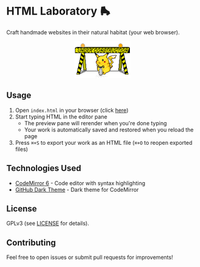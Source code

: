 # HTML Laboratory 🛼

Craft handmade websites in their natural habitat (your web browser).
<center><img src="images/pika_construction.gif"></center>

## Usage

1. Open `index.html` in your browser (click <a href="https://hunterirving.github.io/html_laboratory/">here</a>)
2. Start typing HTML in the editor pane
    - The preview pane will rerender when you're done typing
    - Your work is automatically saved and restored when you reload the page
3. Press `⌘+S` to export your work as an HTML file (`⌘+O` to reopen exported files)

## Technologies Used

- [CodeMirror 6](https://codemirror.net/) - Code editor with syntax highlighting
- [GitHub Dark Theme](https://github.com/fsegurai/codemirror-themes) - Dark theme for CodeMirror

## License

GPLv3 (see <a href="LICENSE">LICENSE</a> for details).

## Contributing

Feel free to open issues or submit pull requests for improvements!

